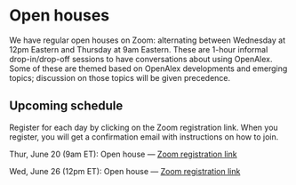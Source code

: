 # Open houses

We have regular open houses on Zoom: alternating between Wednesday at 12pm Eastern and Thursday at 9am Eastern. These are 1-hour informal drop-in/drop-off sessions to have conversations about using OpenAlex. Some of these are themed based on OpenAlex developments and emerging topics; discussion on those topics will be given precedence.

## Upcoming schedule

Register for each day by clicking on the Zoom registration link. When you register, you will get a confirmation email with instructions on how to join.

Thur, June 20 (9am ET): Open house — [Zoom registration link](https://zoom.us/meeting/register/tJMuce-hqDkpE9XCHtF4lz75l_a4_L4XS7Yp)

Wed, June 26 (12pm ET): Open house — [Zoom registration link](https://zoom.us/meeting/register/tJwvc-morzguH9Gkiv8WtwXAr_9aCyRsMJQ9)